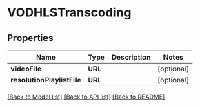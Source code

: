 # VODHLSTranscoding

## Properties
Name | Type | Description | Notes
------------ | ------------- | ------------- | -------------
**videoFile** | **URL** |  | [optional] 
**resolutionPlaylistFile** | **URL** |  | [optional] 

[[Back to Model list]](../README.md#documentation-for-models) [[Back to API list]](../README.md#documentation-for-api-endpoints) [[Back to README]](../README.md)


